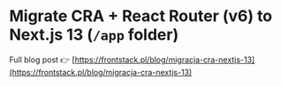 # Migrate CRA + React Router (v6) to Next.js 13 (`/app` folder)

Full blog post 👉 [https://frontstack.pl/blog/migracja-cra-nextjs-13](https://frontstack.pl/blog/migracja-cra-nextjs-13)
